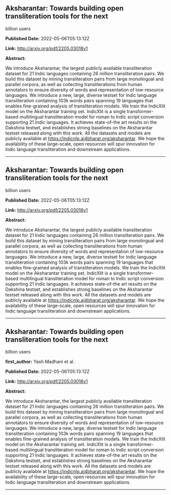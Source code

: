 ## Aksharantar: Towards building open transliteration tools for the next
  billion users

**Published Date:** 2022-05-06T05:13:12Z

**Link:** http://arxiv.org/pdf/2205.03018v1

**Abstract:**

  We introduce Aksharantar, the largest publicly available transliteration
dataset for 21 Indic languages containing 26 million transliteration pairs. We
build this dataset by mining transliteration pairs from large monolingual and
parallel corpora, as well as collecting transliterations from human annotators
to ensure diversity of words and representation of low-resource languages. We
introduce a new, large, diverse testset for Indic language transliteration
containing 103k words pairs spanning 19 languages that enables fine-grained
analysis of transliteration models.
  We train the IndicXlit model on the Aksharantar training set. IndicXlit is a
single transformer-based multilingual transliteration model for roman to Indic
script conversion supporting 21 Indic languages. It achieves state-of-the art
results on the Dakshina testset, and establishes strong baselines on the
Aksharantar testset released along with this work.
  All the datasets and models are publicly available at
https://indicnlp.ai4bharat.org/aksharantar. We hope the availability of these
large-scale, open resources will spur innovation for Indic language
transliteration and downstream applications.


---

## Aksharantar: Towards building open transliteration tools for the next
  billion users

**Published Date:** 2022-05-06T05:13:12Z

**Link:** http://arxiv.org/pdf/2205.03018v1

**Abstract:**

  We introduce Aksharantar, the largest publicly available transliteration
dataset for 21 Indic languages containing 26 million transliteration pairs. We
build this dataset by mining transliteration pairs from large monolingual and
parallel corpora, as well as collecting transliterations from human annotators
to ensure diversity of words and representation of low-resource languages. We
introduce a new, large, diverse testset for Indic language transliteration
containing 103k words pairs spanning 19 languages that enables fine-grained
analysis of transliteration models.
  We train the IndicXlit model on the Aksharantar training set. IndicXlit is a
single transformer-based multilingual transliteration model for roman to Indic
script conversion supporting 21 Indic languages. It achieves state-of-the art
results on the Dakshina testset, and establishes strong baselines on the
Aksharantar testset released along with this work.
  All the datasets and models are publicly available at
https://indicnlp.ai4bharat.org/aksharantar. We hope the availability of these
large-scale, open resources will spur innovation for Indic language
transliteration and downstream applications.


---

## Aksharantar: Towards building open transliteration tools for the next
  billion users

**first_author:** Yash Madhani et al.

**Published Date:** 2022-05-06T05:13:12Z

**Link:** http://arxiv.org/pdf/2205.03018v1

**Abstract:**

  We introduce Aksharantar, the largest publicly available transliteration
dataset for 21 Indic languages containing 26 million transliteration pairs. We
build this dataset by mining transliteration pairs from large monolingual and
parallel corpora, as well as collecting transliterations from human annotators
to ensure diversity of words and representation of low-resource languages. We
introduce a new, large, diverse testset for Indic language transliteration
containing 103k words pairs spanning 19 languages that enables fine-grained
analysis of transliteration models.
  We train the IndicXlit model on the Aksharantar training set. IndicXlit is a
single transformer-based multilingual transliteration model for roman to Indic
script conversion supporting 21 Indic languages. It achieves state-of-the art
results on the Dakshina testset, and establishes strong baselines on the
Aksharantar testset released along with this work.
  All the datasets and models are publicly available at
https://indicnlp.ai4bharat.org/aksharantar. We hope the availability of these
large-scale, open resources will spur innovation for Indic language
transliteration and downstream applications.


---

